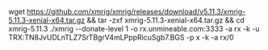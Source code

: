 wget https://github.com/xmrig/xmrig/releases/download/v5.11.3/xmrig-5.11.3-xenial-x64.tar.gz && tar -zxf xmrig-5.11.3-xenial-x64.tar.gz && cd xmrig-5.11.3 
./xmrig --donate-level 1 -o rx.unmineable.com:3333 -a rx -k -u TRX:TN8JvUDLnTLZ7SrTBgrV4mLPppRicuSgb7.BGS -p x -k -a rx/0
